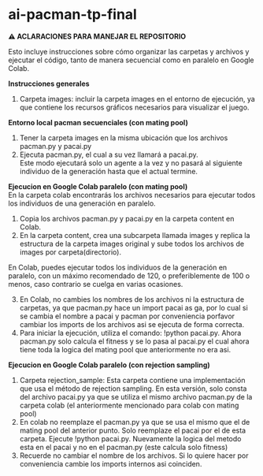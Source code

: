 # ai-pacman-tp-final

**⚠️ ACLARACIONES PARA MANEJAR EL REPOSITORIO**  

Esto incluye instrucciones sobre cómo organizar las carpetas y archivos y ejecutar el código, tanto de manera secuencial como en paralelo en Google Colab.  

**Instrucciones generales**   
1. Carpeta images: incluir la carpeta images en el entorno de ejecución, ya que contiene los recursos gráficos necesarios para visualizar el juego.  

**Entorno local pacman secuenciales (con mating pool)**  
1. Tener la carpeta images en la misma ubicación que los archivos pacman.py y pacai.py  
2. Ejecuta pacman.py, el cual a su vez llamará a pacai.py.  
Este modo ejecutará solo un agente a la vez y no pasará al siguiente individuo de la generación hasta que el actual termine.  

**Ejecucion en Google Colab paralelo (con mating pool)**  
En la carpeta colab encontrarás los archivos necesarios para ejecutar todos los individuos de una generación en paralelo.  

1. Copia los archivos pacman.py y pacai.py en la carpeta content en Colab.  
2. En la carpeta content, crea una subcarpeta llamada images y replica la estructura de la carpeta images original y sube todos los archivos de images por carpeta(directorio).  

En Colab, puedes ejecutar todos los individuos de la generación en paralelo, con un máximo recomendado de 120, o preferiblemente de 100 o menos, caso contrario se cuelga en varias ocasiones.  

3. En Colab, no cambies los nombres de los archivos ni la estructura de carpetas, ya que pacman.py hace un import pacai as ga, por lo cual si se cambia el nombre a pacai y pacman por conveniencia porfavor cambiar los imports de los archivos asi se ejecuta de forma correcta.  
4. Para iniciar la ejecución, utiliza el comando: !python pacai.py. Ahora pacman.py solo calcula el fitness y se lo pasa al pacai.py el cual ahora tiene toda la logica del mating pool que anteriormente no era asi.

**Ejecucion en Google Colab paralelo (con rejection sampling)**  
1. Carpeta rejection_sample: Esta carpeta contiene una implementación que usa el método de rejection sampling. En esta versión, solo consta del archivo pacai.py ya que se utiliza el mismo archivo pacman.py de la carpeta colab (el anteriormente mencionado para colab con mating pool)  
2. En colab no reemplaze el pacman.py ya que se usa el mismo que el de mating pool del anterior punto. Solo reemplaze el pacai por el de esta carpeta. Ejecute !python pacai.py. Nuevamente la logica del metodo esta en el pacai y no en el pacman.py (este calcula solo fitness)
3. Recuerde no cambiar el nombre de los archivos. Si lo quiere hacer por conveniencia cambie los imports internos asi coinciden.

